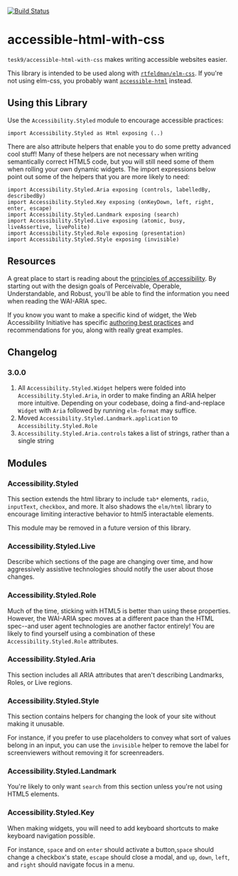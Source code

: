 [![Build Status](https://travis-ci.com/tesk9/accessible-html-with-css.svg?branch=master)](https://travis-ci.com/tesk9/accessible-html-with-css)

# accessible-html-with-css

`tesk9/accessible-html-with-css` makes writing accessible websites easier.

This library is intended to be used along with [`rtfeldman/elm-css`](https://package.elm-lang.org/packages/rtfeldman/elm-css/latest/). If you're not using elm-css, you probably want [`accessible-html`](https://package.elm-lang.org/packages/tesk9/accessible-html/latest/) instead.

## Using this Library

Use the `Accessibility.Styled` module to encourage accessible practices:

    import Accessibility.Styled as Html exposing (..)


There are also attribute helpers that enable you to do some pretty advanced cool stuff! Many of these helpers are not necessary when writing semantically correct HTML5 code, but you will still need some of them when rolling your own dynamic widgets. The import expressions below point out some of the helpers that you are more likely to need:


    import Accessibility.Styled.Aria exposing (controls, labelledBy, describedBy)
    import Accessibility.Styled.Key exposing (onKeyDown, left, right, enter, escape)
    import Accessibility.Styled.Landmark exposing (search)
    import Accessibility.Styled.Live exposing (atomic, busy, liveAssertive, livePolite)
    import Accessibility.Styled.Role exposing (presentation)
    import Accessibility.Styled.Style exposing (invisible)


## Resources

A great place to start is reading about the [principles of accessibility](https://www.w3.org/TR/UNDERSTANDING-WCAG20/intro.html). By starting out with the design goals of Perceivable, Operable, Understandable, and Robust, you'll be able to find the information you need when reading the WAI-ARIA spec.

If you know you want to make a specific kind of widget, the Web Accessibility Initiative has specific [authoring best practices](https://www.w3.org/TR/wai-aria-practices-1.1/#aria_ex) and recommendations for you, along with really great examples.

## Changelog

### 3.0.0

1. All `Accessibility.Styled.Widget` helpers were folded into `Accessibility.Styled.Aria`, in order to make finding an ARIA helper more intuitive. Depending on your codebase, doing a find-and-replace `Widget` with `Aria` followed by running `elm-format` may suffice.
2. Moved `Accessibility.Styled.Landmark.application` to `Accessibility.Styled.Role`
3. `Accessibility.Styled.Aria.controls` takes a list of strings, rather than a single string


## Modules

### Accessibility.Styled

This section extends the html library to include `tab*` elements, `radio`, `inputText`, `checkbox`, and more. It also shadows the `elm/html` library to encourage limiting interactive behavior to html5 interactable elements.

This module may be removed in a future version of this library.

### Accessibility.Styled.Live

Describe which sections of the page are changing over time, and how aggressively assistive technologies should notify the user about those changes.

### Accessibility.Styled.Role

Much of the time, sticking with HTML5 is better than using these properties. However, the WAI-ARIA spec moves at a different pace than the HTML spec--and user agent technologies are another factor entirely! You are likely to find yourself using a combination of these `Accessibility.Styled.Role` attributes.

### Accessibility.Styled.Aria

This section includes all ARIA attributes that aren't describing Landmarks, Roles, or Live regions.

### Accessibility.Styled.Style

This section contains helpers for changing the look of your site without making it unusable.

For instance, if you prefer to use placeholders to convey what sort of values belong in an input, you can use the `invisible` helper to remove the label for screenviewers without removing it for screenreaders.

### Accessibility.Styled.Landmark

You're likely to only want `search` from this section unless you're not using HTML5 elements.

### Accessibility.Styled.Key

When making widgets, you will need to add keyboard shortcuts to make keyboard navigation possible.

For instance, `space` and on `enter` should activate a button,`space` should change a checkbox's state, `escape` should close a modal, and `up`, `down`, `left`, and `right` should navigate focus in a menu.
